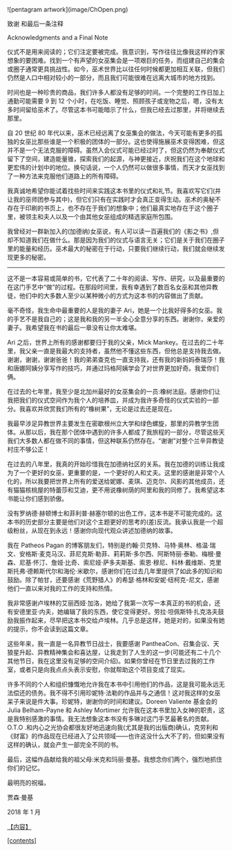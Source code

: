<title>TW-25</title> <link href="css/idGeneratedStyles_0.css" rel="stylesheet" type="text/css"> <link href="css/idGeneratedStyles_7.css" rel="stylesheet" type="text/css"> <link href="css/main.css" rel="stylesheet" type="text/css"> <link href="css/liquid.css" media="not amzn-mobi" rel="stylesheet" type="text/css">  ![pentagram artwork](image/ChOpen.png)

致谢
和最后一条注释

Acknowledgments
and a Final Note

仪式不是用来阅读的；它们注定要被完成。我意识到，写作往往比像我这样的作家想象的要困难。找到一个有声望的女巫集会是一项艰巨的任务，而组建自己的集会或圈子通常更具挑战性。如今，巫术世界比以往任何时候都更加相互关联，但我们仍然是人口中相对较小的一部分，而且我们可能很难在远离大城市的地方找到。

时间也是一种珍贵的商品，我们许多人都没有足够的时间。一个完整的工作日加上通勤可能需要 9 到 12 个小时，在吃饭、睡觉、照顾孩子或宠物之后，嗯，没有太多时间留给巫术了。尽管这本书可能暗示了什么，但我已经去过那里，并将继续去那里。

自 20 世纪 80 年代以来，巫术已经远离了女巫集会的做法，今天可能有更多的孤独的女巫比那些谁是一个积极的团体的一部分。这也使得施展巫术变得困难，但这并不是一个无法克服的障碍。虽然入会仪式可能已经过时了，但这仍然为奉献仪式留下了空间，建造能量锥，探索我们的起源，与神更接近，庆祝我们在这个地球和更宏伟的计划中的地位。换句话说，一个人仍然可以做很多事情，而天才女巫找到了一种方法来克服他们道路上的所有障碍。

我真诚地希望你能试着找些时间来实践这本书里的仪式和礼节。我喜欢写它们(并让我的巫师团参与其中)，但它们只有在实践时才会真正变得生动。巫术的奥秘不存在于印刷的书页上，也不存在于我们的想象中；他们最真实地存在于这个圈子里，被领主和夫人以及一个由其他女巫组成的精选家庭所包围。

我曾经对一群新加入的(加德纳)女巫说，有人可以读一百遍我们的《影之书》,但却不知道我们在做什么。那是因为我们的仪式与语言无关；它们是关于我们在圈子里的能量和经历。巫术最大的秘密在于行动，只要我们继续行动，我们就会继续发现更多的秘密。

_______

这不是一本容易或简单的书，它代表了二十年的阅读、写作、研究，以及最重要的在这门手艺中“做”的过程。在那段时间里，我有幸遇到了数百名女巫和其他异教徒，他们中的大多数人至少以某种微小的方式为这本书的内容做出了贡献。

毫不奇怪，我生命中最重要的人是我的妻子 Ari，她是一个比我好得多的女巫。我的手艺不是我自己的；这是我和我的另一半全心全意分享的东西。谢谢你，亲爱的妻子。我希望我在书的最后一章没有让你太难堪。

Ari 之后，世界上所有的感谢都要归于我的父亲，Mick Mankey。在过去的二十年里，我父亲一直是我最大的支持者，虽然他不懂这些东西，但他总是支持我去做。谢谢，谢谢，谢谢爸爸！我的弟弟查克也一直支持我，还有我的新妈妈泰瑞莎！我和唐娜阿姨分享写作的技巧，并通过玛格阿姨学会了对世界更加好奇。我爱你们俩。

在过去的七年里，我至少是北加州最好的女巫集会的一员:橡树法庭。感谢你们让我把我们的仪式空间作为我个人的培养皿，并成为我许多奇怪的仪式实验的一部分。我喜欢并欣赏我们所有的“橡树果”，无论是过去还是现在。

我最早涉足异教世界主要发生在密歇根州立大学和绿色螺旋，那里的异教学生团体。从那以后，我在那个团体中遇到的许多人都成了我旅程的一部分，尽管这些天我们大多数人都在做不同的事情，但这种联系仍然存在。“谢谢”对整个兰辛异教徒村庄不够公正！

在过去的八年里，我真的开始珍惜我在加德纳社区的关系。我在加德的训练让我成为了一个更好的女巫，更重要的是，一个更好的人和丈夫。这里的感谢是非常个人化的，所以我要把世界上所有的爱送给妮娜、麦琪、迈克尔、风影的其他成员，还有猫猫核桃屋的特蕾莎和艾迪，更不用说橡树荫的阿里和我的同修了。我希望这本书能让你们感到骄傲。

没有罗纳德·赫顿博士和菲利普·赫塞尔顿的出色工作，这本书是不可能完成的。这本书的历史部分主要是他们对这个主题更好的思考的(差)反流。我承认我是一个超级粉丝，从现在到永远！感谢你向现代观众讲述加德纳的故事。

我在 Patheos Pagan 的博客朋友们，特别是约翰·贝克特、马特·奥林、格温·瑞文、安格斯·麦克马汉、菲尼克斯·勒菲、莉莉斯·多尔西、阿斯特丽·泰勒、梅根·曼森、尼基·怀汀、詹娅·比奇、索尼娅·萨多夫斯基、索恩·穆尼、科林·戴维斯、克里斯托弗·德赖斯代尔和海伦·米歇尔，感谢你们在过去几年里提供了如此多的知识和鼓励。除了帕甘，还要感谢《荒野猎人》的希瑟·格林和安妮·纽柯克-尼文，感谢他们一直以来对我的工作的支持和热情。

我非常感谢卢埃林的艾丽西娅·加洛，她给了我第一次写一本真正的书的机会，还有安德里亚·内夫，她编辑了我的东西，使它变得更好。劳拉·坦佩斯特·扎克洛夫鼓励我振作起来，尽早把这本书交给卢埃林。几乎总是这样，她是对的，如果没有她的提示，你不会读到这篇文章。

这些年来，我一直是一名异教节日战士，我要感谢 PantheaCon、召集会议、天狼星升起、异教精神集会和喜达屋，让我走到了人生的这一步(可能还有二十几个其他节日，我在这里没有足够的空间介绍)。如果你曾经在节日里去过我的工作室，或者只是向我点点头表示安慰，你就帮助这个项目变成了现实。

许多不同的个人和组织慷慨地允许我在本书中引用他们的作品，这是我可能永远无法偿还的债务。我不得不引用珍妮特·法勒的作品并与之通信！这对我这样的女巫呆子来说是件大事。珍妮特，谢谢你的时间和建议。Doreen Valiente 基金会的 Julia Belham-Payne 和 Ashley Mortimer 允许我在这本书里加入女神的职责，这是我特别感激的事情。我无法想象这本书没有多琳对这门手艺最著名的贡献。O.T.O .和内心之光协会都很友好地迅速向我(尤其是我的出版商)确认，克劳利和《财富》的作品现在已经进入了公共领域——也许这没什么大不了的，但如果没有这样的确认，就会产生一部完全不同的书。

最后，这幅作品献给我的祖父母:米克和玛丽·曼基。我想念你们两个，强烈地抓住你们的记忆。

最明亮的祝福，

贾森·曼基

2018 年 1 月

[【内容】](Contents.xhtml#_idTextAnchor000)

[[contents]](Contents.xhtml#_idTextAnchor000)